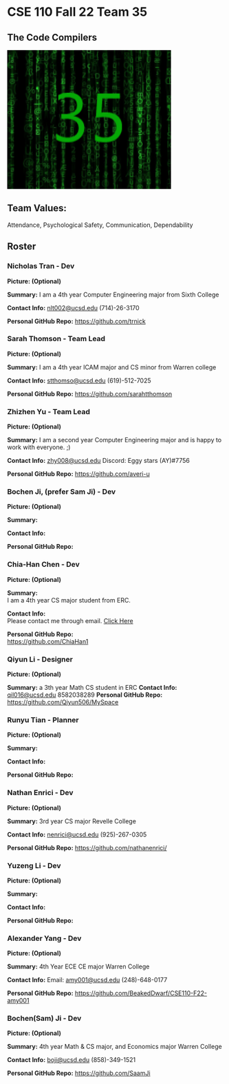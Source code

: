# CSE 110 Fall 22 Team 35
## The Code Compilers

![Logo](./Branding/reallygoodlogo.PNG)

## Team Values:
Attendance, Psychological Safety, Communication, Dependability

## Roster

### Nicholas Tran - Dev
**Picture: (Optional)**

**Summary:**
I am a 4th year Computer Engineering major from Sixth College

**Contact Info:**
nlt002@ucsd.edu
(714)-26-3170

**Personal GitHub Repo:**
https://github.com/trnick

### Sarah Thomson - Team Lead
**Picture: (Optional)**

**Summary:**
I am a 4th year ICAM major and CS minor from Warren college

**Contact Info:**
stthomso@ucsd.edu
(619)-512-7025

**Personal GitHub Repo:**
https://github.com/sarahtthomson

### Zhizhen Yu - Team Lead
**Picture: (Optional)**

**Summary:** I am a second year Computer Engineering major and is happy to work with everyone. ;)

**Contact Info:** zhy008@ucsd.edu Discord: Eggy stars (AY)#7756

**Personal GitHub Repo:** https://github.com/averi-u


### Bochen Ji, (prefer Sam Ji) - Dev
**Picture: (Optional)**

**Summary:**

**Contact Info:**

**Personal GitHub Repo:**


### Chia-Han Chen - Dev
**Picture: (Optional)**

**Summary:**  
I am a 4th year CS major student from ERC.

**Contact Info:**  
Please contact me through email. [Click Here](chc016@ucsd.edu)

**Personal GitHub Repo:**  
https://github.com/ChiaHan1

### Qiyun Li - Designer
**Picture: (Optional)**

**Summary:**
a 3th year Math CS student in ERC
**Contact Info:**
qil016@ucsd.edu
8582038289
**Personal GitHub Repo:**
https://github.com/Qiyun506/MySpace

### Runyu Tian - Planner
**Picture: (Optional)**

**Summary:**

**Contact Info:**

**Personal GitHub Repo:**


### Nathan Enrici - Dev
**Picture: (Optional)**

**Summary:**
3rd year CS major
Revelle College

**Contact Info:**
nenrici@ucsd.edu
(925)-267-0305

**Personal GitHub Repo:**
https://github.com/nathanenrici/


### Yuzeng Li - Dev
**Picture: (Optional)**

**Summary:**

**Contact Info:**

**Personal GitHub Repo:**


### Alexander Yang - Dev
**Picture: (Optional)**

**Summary:**
4th Year ECE CE major
Warren College

**Contact Info:**
Email: amy001@ucsd.edu
(248)-648-0177

**Personal GitHub Repo:**
https://github.com/BeakedDwarf/CSE110-F22-amy001

### Bochen(Sam) Ji - Dev
**Picture: (Optional)**

**Summary:**
4th year Math & CS major,  and Economics major 
Warren College

**Contact Info:**
boji@ucsd.edu
(858)-349-1521

**Personal GitHub Repo:**
https://github.com/SaamJi

